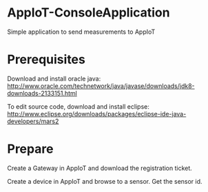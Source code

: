 # AppIoT-ConsoleApplication
Simple application to send measurements to AppIoT

# Prerequisites
Download and install oracle java: http://www.oracle.com/technetwork/java/javase/downloads/jdk8-downloads-2133151.html

To edit source code, download and install eclipse: http://www.eclipse.org/downloads/packages/eclipse-ide-java-developers/mars2

# Prepare
Create a Gateway in AppIoT and download the registration ticket. 

Create a device in AppIoT and browse to a sensor. Get the sensor id.





